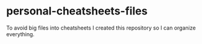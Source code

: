 # personal-cheatsheets-files

To avoid big files into cheatsheets I created this repository so I can organize everything.
